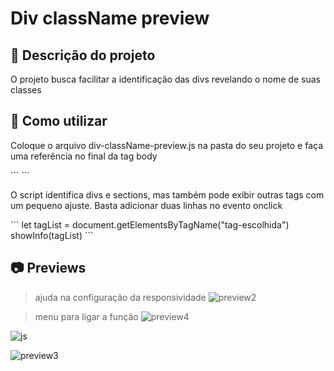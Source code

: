# Div className preview

## :bookmark_tabs: Descrição do projeto

<p>O projeto busca facilitar a identificação das divs revelando o nome de suas classes</p>


## :open_file_folder: Como utilizar
<p>Coloque o arquivo div-className-preview.js na pasta do seu projeto e faça uma referência no final da tag body</p>
```
<script src="./script/div-className-preview.js"></script>
```
<p>O script identifica divs e sections, mas também pode exibir outras tags com um pequeno ajuste. Basta adicionar duas linhas no evento onclick</p>
```
let tagList = document.getElementsByTagName("tag-escolhida")
showInfo(tagList)
```

<br>

## :camera: Previews
>ajuda na configuração da responsividade
![preview2](https://i.imgur.com/8O6D88Y.png)

>menu para ligar a função
![preview4](https://i.imgur.com/MOFv8H8.png)

![js](https://i.imgur.com/D8Rt9ov.png)

![preview3](https://i.imgur.com/SxRZtRj.png)


